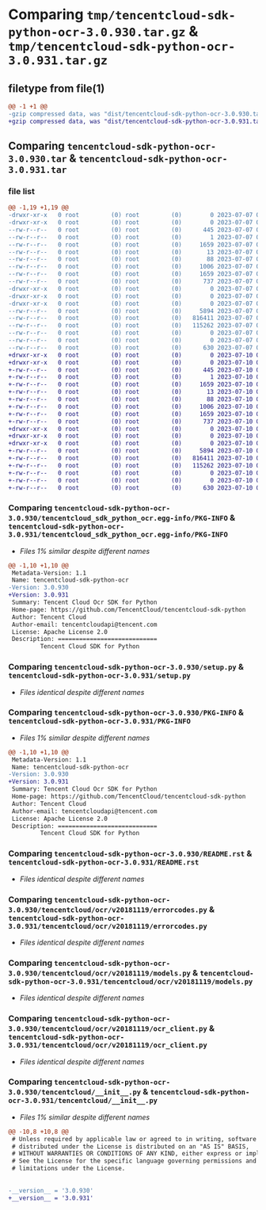 # Comparing `tmp/tencentcloud-sdk-python-ocr-3.0.930.tar.gz` & `tmp/tencentcloud-sdk-python-ocr-3.0.931.tar.gz`

## filetype from file(1)

```diff
@@ -1 +1 @@
-gzip compressed data, was "dist/tencentcloud-sdk-python-ocr-3.0.930.tar", last modified: Fri Jul  7 00:28:51 2023, max compression
+gzip compressed data, was "dist/tencentcloud-sdk-python-ocr-3.0.931.tar", last modified: Mon Jul 10 00:45:17 2023, max compression
```

## Comparing `tencentcloud-sdk-python-ocr-3.0.930.tar` & `tencentcloud-sdk-python-ocr-3.0.931.tar`

### file list

```diff
@@ -1,19 +1,19 @@
-drwxr-xr-x   0 root         (0) root         (0)        0 2023-07-07 00:28:51.000000 tencentcloud-sdk-python-ocr-3.0.930/
-drwxr-xr-x   0 root         (0) root         (0)        0 2023-07-07 00:28:51.000000 tencentcloud-sdk-python-ocr-3.0.930/tencentcloud_sdk_python_ocr.egg-info/
--rw-r--r--   0 root         (0) root         (0)      445 2023-07-07 00:28:51.000000 tencentcloud-sdk-python-ocr-3.0.930/tencentcloud_sdk_python_ocr.egg-info/SOURCES.txt
--rw-r--r--   0 root         (0) root         (0)        1 2023-07-07 00:28:51.000000 tencentcloud-sdk-python-ocr-3.0.930/tencentcloud_sdk_python_ocr.egg-info/dependency_links.txt
--rw-r--r--   0 root         (0) root         (0)     1659 2023-07-07 00:28:51.000000 tencentcloud-sdk-python-ocr-3.0.930/tencentcloud_sdk_python_ocr.egg-info/PKG-INFO
--rw-r--r--   0 root         (0) root         (0)       13 2023-07-07 00:28:51.000000 tencentcloud-sdk-python-ocr-3.0.930/tencentcloud_sdk_python_ocr.egg-info/top_level.txt
--rw-r--r--   0 root         (0) root         (0)       88 2023-07-07 00:28:51.000000 tencentcloud-sdk-python-ocr-3.0.930/setup.cfg
--rw-r--r--   0 root         (0) root         (0)     1006 2023-07-07 00:28:51.000000 tencentcloud-sdk-python-ocr-3.0.930/setup.py
--rw-r--r--   0 root         (0) root         (0)     1659 2023-07-07 00:28:51.000000 tencentcloud-sdk-python-ocr-3.0.930/PKG-INFO
--rw-r--r--   0 root         (0) root         (0)      737 2023-07-07 00:28:51.000000 tencentcloud-sdk-python-ocr-3.0.930/README.rst
-drwxr-xr-x   0 root         (0) root         (0)        0 2023-07-07 00:28:51.000000 tencentcloud-sdk-python-ocr-3.0.930/tencentcloud/
-drwxr-xr-x   0 root         (0) root         (0)        0 2023-07-07 00:28:51.000000 tencentcloud-sdk-python-ocr-3.0.930/tencentcloud/ocr/
-drwxr-xr-x   0 root         (0) root         (0)        0 2023-07-07 00:28:51.000000 tencentcloud-sdk-python-ocr-3.0.930/tencentcloud/ocr/v20181119/
--rw-r--r--   0 root         (0) root         (0)     5894 2023-07-07 00:28:51.000000 tencentcloud-sdk-python-ocr-3.0.930/tencentcloud/ocr/v20181119/errorcodes.py
--rw-r--r--   0 root         (0) root         (0)   816411 2023-07-07 00:28:51.000000 tencentcloud-sdk-python-ocr-3.0.930/tencentcloud/ocr/v20181119/models.py
--rw-r--r--   0 root         (0) root         (0)   115262 2023-07-07 00:28:51.000000 tencentcloud-sdk-python-ocr-3.0.930/tencentcloud/ocr/v20181119/ocr_client.py
--rw-r--r--   0 root         (0) root         (0)        0 2023-07-07 00:28:51.000000 tencentcloud-sdk-python-ocr-3.0.930/tencentcloud/ocr/v20181119/__init__.py
--rw-r--r--   0 root         (0) root         (0)        0 2023-07-07 00:28:51.000000 tencentcloud-sdk-python-ocr-3.0.930/tencentcloud/ocr/__init__.py
--rw-r--r--   0 root         (0) root         (0)      630 2023-07-07 00:28:51.000000 tencentcloud-sdk-python-ocr-3.0.930/tencentcloud/__init__.py
+drwxr-xr-x   0 root         (0) root         (0)        0 2023-07-10 00:45:17.000000 tencentcloud-sdk-python-ocr-3.0.931/
+drwxr-xr-x   0 root         (0) root         (0)        0 2023-07-10 00:45:17.000000 tencentcloud-sdk-python-ocr-3.0.931/tencentcloud_sdk_python_ocr.egg-info/
+-rw-r--r--   0 root         (0) root         (0)      445 2023-07-10 00:45:17.000000 tencentcloud-sdk-python-ocr-3.0.931/tencentcloud_sdk_python_ocr.egg-info/SOURCES.txt
+-rw-r--r--   0 root         (0) root         (0)        1 2023-07-10 00:45:17.000000 tencentcloud-sdk-python-ocr-3.0.931/tencentcloud_sdk_python_ocr.egg-info/dependency_links.txt
+-rw-r--r--   0 root         (0) root         (0)     1659 2023-07-10 00:45:17.000000 tencentcloud-sdk-python-ocr-3.0.931/tencentcloud_sdk_python_ocr.egg-info/PKG-INFO
+-rw-r--r--   0 root         (0) root         (0)       13 2023-07-10 00:45:17.000000 tencentcloud-sdk-python-ocr-3.0.931/tencentcloud_sdk_python_ocr.egg-info/top_level.txt
+-rw-r--r--   0 root         (0) root         (0)       88 2023-07-10 00:45:17.000000 tencentcloud-sdk-python-ocr-3.0.931/setup.cfg
+-rw-r--r--   0 root         (0) root         (0)     1006 2023-07-10 00:45:16.000000 tencentcloud-sdk-python-ocr-3.0.931/setup.py
+-rw-r--r--   0 root         (0) root         (0)     1659 2023-07-10 00:45:17.000000 tencentcloud-sdk-python-ocr-3.0.931/PKG-INFO
+-rw-r--r--   0 root         (0) root         (0)      737 2023-07-10 00:45:16.000000 tencentcloud-sdk-python-ocr-3.0.931/README.rst
+drwxr-xr-x   0 root         (0) root         (0)        0 2023-07-10 00:45:17.000000 tencentcloud-sdk-python-ocr-3.0.931/tencentcloud/
+drwxr-xr-x   0 root         (0) root         (0)        0 2023-07-10 00:45:17.000000 tencentcloud-sdk-python-ocr-3.0.931/tencentcloud/ocr/
+drwxr-xr-x   0 root         (0) root         (0)        0 2023-07-10 00:45:17.000000 tencentcloud-sdk-python-ocr-3.0.931/tencentcloud/ocr/v20181119/
+-rw-r--r--   0 root         (0) root         (0)     5894 2023-07-10 00:45:16.000000 tencentcloud-sdk-python-ocr-3.0.931/tencentcloud/ocr/v20181119/errorcodes.py
+-rw-r--r--   0 root         (0) root         (0)   816411 2023-07-10 00:45:16.000000 tencentcloud-sdk-python-ocr-3.0.931/tencentcloud/ocr/v20181119/models.py
+-rw-r--r--   0 root         (0) root         (0)   115262 2023-07-10 00:45:16.000000 tencentcloud-sdk-python-ocr-3.0.931/tencentcloud/ocr/v20181119/ocr_client.py
+-rw-r--r--   0 root         (0) root         (0)        0 2023-07-10 00:45:16.000000 tencentcloud-sdk-python-ocr-3.0.931/tencentcloud/ocr/v20181119/__init__.py
+-rw-r--r--   0 root         (0) root         (0)        0 2023-07-10 00:45:16.000000 tencentcloud-sdk-python-ocr-3.0.931/tencentcloud/ocr/__init__.py
+-rw-r--r--   0 root         (0) root         (0)      630 2023-07-10 00:45:16.000000 tencentcloud-sdk-python-ocr-3.0.931/tencentcloud/__init__.py
```

### Comparing `tencentcloud-sdk-python-ocr-3.0.930/tencentcloud_sdk_python_ocr.egg-info/PKG-INFO` & `tencentcloud-sdk-python-ocr-3.0.931/tencentcloud_sdk_python_ocr.egg-info/PKG-INFO`

 * *Files 1% similar despite different names*

```diff
@@ -1,10 +1,10 @@
 Metadata-Version: 1.1
 Name: tencentcloud-sdk-python-ocr
-Version: 3.0.930
+Version: 3.0.931
 Summary: Tencent Cloud Ocr SDK for Python
 Home-page: https://github.com/TencentCloud/tencentcloud-sdk-python
 Author: Tencent Cloud
 Author-email: tencentcloudapi@tencent.com
 License: Apache License 2.0
 Description: ============================
         Tencent Cloud SDK for Python
```

### Comparing `tencentcloud-sdk-python-ocr-3.0.930/setup.py` & `tencentcloud-sdk-python-ocr-3.0.931/setup.py`

 * *Files identical despite different names*

### Comparing `tencentcloud-sdk-python-ocr-3.0.930/PKG-INFO` & `tencentcloud-sdk-python-ocr-3.0.931/PKG-INFO`

 * *Files 1% similar despite different names*

```diff
@@ -1,10 +1,10 @@
 Metadata-Version: 1.1
 Name: tencentcloud-sdk-python-ocr
-Version: 3.0.930
+Version: 3.0.931
 Summary: Tencent Cloud Ocr SDK for Python
 Home-page: https://github.com/TencentCloud/tencentcloud-sdk-python
 Author: Tencent Cloud
 Author-email: tencentcloudapi@tencent.com
 License: Apache License 2.0
 Description: ============================
         Tencent Cloud SDK for Python
```

### Comparing `tencentcloud-sdk-python-ocr-3.0.930/README.rst` & `tencentcloud-sdk-python-ocr-3.0.931/README.rst`

 * *Files identical despite different names*

### Comparing `tencentcloud-sdk-python-ocr-3.0.930/tencentcloud/ocr/v20181119/errorcodes.py` & `tencentcloud-sdk-python-ocr-3.0.931/tencentcloud/ocr/v20181119/errorcodes.py`

 * *Files identical despite different names*

### Comparing `tencentcloud-sdk-python-ocr-3.0.930/tencentcloud/ocr/v20181119/models.py` & `tencentcloud-sdk-python-ocr-3.0.931/tencentcloud/ocr/v20181119/models.py`

 * *Files identical despite different names*

### Comparing `tencentcloud-sdk-python-ocr-3.0.930/tencentcloud/ocr/v20181119/ocr_client.py` & `tencentcloud-sdk-python-ocr-3.0.931/tencentcloud/ocr/v20181119/ocr_client.py`

 * *Files identical despite different names*

### Comparing `tencentcloud-sdk-python-ocr-3.0.930/tencentcloud/__init__.py` & `tencentcloud-sdk-python-ocr-3.0.931/tencentcloud/__init__.py`

 * *Files 1% similar despite different names*

```diff
@@ -10,8 +10,8 @@
 # Unless required by applicable law or agreed to in writing, software
 # distributed under the License is distributed on an "AS IS" BASIS,
 # WITHOUT WARRANTIES OR CONDITIONS OF ANY KIND, either express or implied.
 # See the License for the specific language governing permissions and
 # limitations under the License.
 
 
-__version__ = '3.0.930'
+__version__ = '3.0.931'
```


